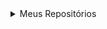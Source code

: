 
<details>
<summary>Meus Repositórios</summary>
  <ul>
    <details> 
      <summary>Faculdade</summary>
      <ul>
        <details> <summary>1° Período</summary>
          <ul>
            <li><a href="">Raciocínio Algorítmico (Python)</a></li>
          </ul>
        </details>
        <details> <summary>2° Período</summary>
          <ul>
            <li><a href="">Programação Web</a></li>
            <li><a href="">Banco de Dados</a></li>  
          </ul>
        </details>
        <details> <summary>3° Período</summary>
          <ul>
            <li><a href="https://github.com/andretini/petmania">Experiência Criativa (Laravel e React)</a></li>
            <li><a href="https://github.com/andretini/Livraria">Web development Framework(Angular)</a></li>  
            <li><a href="https://github.com/andretini/O_Retorno_de_Pebas">HTML5 Canvas e Games (Godot Game Engine)</a></li>
            <li><a href="https://github.com/andretini/PJBL_POO">Programação Orientada a Objetos (Java)</a></li
            <li><a href="https://github.com/andretini/Projeto-Autentica-o-e-Controle-de-Acesso">Segurançã da Informação (Python)</a></li>
          </ul>
        </details>
        <details> <summary>4° Período</summary>
          A cursar
        </details>
        <details> <summary>5° Período</summary>
          A cursar
        </details>
        <details> <summary>6° Período</summary>
          A cursar
        </details>
        <details> <summary>7° Período</summary>
          A cursar
        </details>
        <details> <summary>8° Período</summary>
          A cursar
        </details>
    </ul>
    </details>
    <details> <summary>Aprendizado</summary>
    </details>
    <details> <summary>Estágios</summary>
      <details><summary>Volvo</summary>
        <ul>
          <li><a href="https://github.com/andretini/ProjetoVolvoCobol">Projeto Cobol</a></li>
          <li><a href="https://github.com/andretini/ProjetoVolvoC-">Projeto Dot Net</a></li>
          <li><a href="https://github.com/andretini/SqlVolvoProject">Projeto Sql</a></li>
          <li><a href="https://github.com/andretini/MiniProjetoSqlVolvo">Atividade Sql</a></li>
        </ul>
      </details>
    </details>
    <details> <summary>Projetos</summary>
    </details>
  </ul>
</details>
